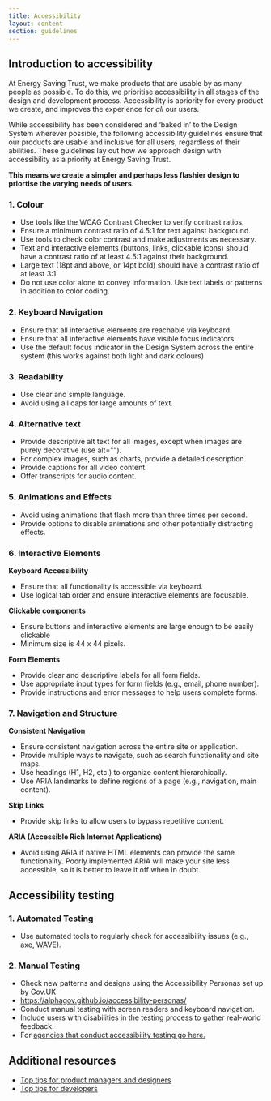 ```yaml
---
title: Accessibility
layout: content
section: guidelines
---
```


## Introduction to accessibility

At Energy Saving Trust, we make products that are usable by as many people as possible. To do this, we prioritise accessibility in all stages of the design and development process. Accessibility is apriority for every product we create, and improves the experience for _all_ our users. 

While accessibility has been considered and ‘baked in’ to the Design System wherever possible, the following accessibility guidelines ensure that our products are usable and inclusive for all users, regardless of their abilities. These guidelines lay out how we approach design with accessibility as a priority at Energy Saving Trust. 

**This means we create a simpler and perhaps less flashier design to priortise the varying needs of users.**

### 1. Colour  
- Use tools like the WCAG Contrast Checker to verify contrast ratios. 
- Ensure a minimum contrast ratio of 4.5:1 for text against background. 
- Use tools to check color contrast and make adjustments as necessary. 
- Text and interactive elements (buttons, links, clickable icons) should have a contrast ratio of at least 4.5:1 against their background. 
- Large text (18pt and above, or 14pt bold) should have a contrast ratio of at least 3:1. 
- Do not use color alone to convey information. Use text labels or patterns in addition to color coding. 

### 2. Keyboard Navigation 

- Ensure that all interactive elements are reachable via keyboard.
- Ensure that all interactive elements have visible focus indicators.
- Use the default focus indicator in the Design System across the entire system (this works against both light and dark colours)

### 3. Readability 

- Use clear and simple language. 
- Avoid using all caps for large amounts of text.  

### 4. Alternative text 

- Provide descriptive alt text for all images, except when images are purely decorative (use alt=""). 
- For complex images, such as charts, provide a detailed description. 
- Provide captions for all video content. 
- Offer transcripts for audio content. 

### 5. Animations and Effects 

- Avoid using animations that flash more than three times per second. 
- Provide options to disable animations and other potentially distracting effects. 

### 6. Interactive Elements 

**Keyboard Accessibility**
-    Ensure that all functionality is accessible via keyboard. 
- Use logical tab order and ensure interactive elements are focusable. 

**Clickable components**
- Ensure buttons and interactive elements are large enough to be easily clickable
- Minimum size is 44 x 44 pixels.
  
**Form Elements**
- Provide clear and descriptive labels for all form fields. 
- Use appropriate input types for form fields (e.g., email, phone number). 
- Provide instructions and error messages to help users complete forms.

### 7. Navigation and Structure 
**Consistent Navigation** 
- Ensure consistent navigation across the entire site or application. 
- Provide multiple ways to navigate, such as search functionality and site maps.
- Use headings (H1, H2, etc.) to organize content hierarchically. 
- Use ARIA landmarks to define regions of a page (e.g., navigation, main content).

**Skip Links** 
- Provide skip links to allow users to bypass repetitive content.
  
**ARIA (Accessible Rich Internet Applications)** 
- Avoid using ARIA if native HTML elements can provide the same functionality. Poorly implemented ARIA will make your site less accessible, so it is better to leave it off when in doubt.   

## Accessibility testing  
### 1. Automated Testing 
- Use automated tools to regularly check for accessibility issues (e.g., axe, WAVE).

  
### 2. Manual Testing 
- Check new patterns and designs using the Accessibility Personas set up by Gov.UK
- https://alphagov.github.io/accessibility-personas/
- Conduct manual testing with screen readers and keyboard navigation. 
- Include users with disabilities in the testing process to gather real-world feedback.
- For [agencies that conduct accessibility testing go here.](https://www.applytosupply.digitalmarketplace.service.gov.uk/g-cloud/search?q=accessibility%20testing)

## Additional resources
- [Top tips for product managers and designers](https://www.w3.org/WAI/tips/designing/)
- [Top tips for developers](https://www.w3.org/WAI/tips/developing/)

